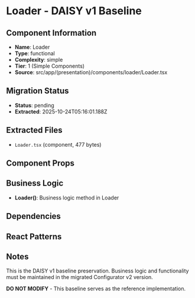 # Loader - DAISY v1 Baseline

## Component Information

- **Name**: Loader
- **Type**: functional
- **Complexity**: simple
- **Tier**: 1 (Simple Components)
- **Source**: src/app/(presentation)/components/loader/Loader.tsx

## Migration Status

- **Status**: pending
- **Extracted**: 2025-10-24T05:16:01.188Z

## Extracted Files

- `Loader.tsx` (component, 477 bytes)

## Component Props



## Business Logic

- **Loader()**: Business logic method in Loader

## Dependencies



## React Patterns



## Notes

This is the DAISY v1 baseline preservation. Business logic and functionality
must be maintained in the migrated Configurator v2 version.

**DO NOT MODIFY** - This baseline serves as the reference implementation.
